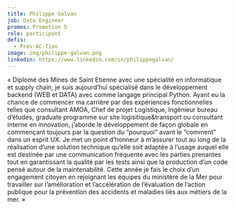 ```yaml
---
title: Philippe Galvan
job: Data Engineer
promos: Promotion 5
role: participant
defis:
  - Prev-AC-Tion
image: img/philippe-galvan.png
linkedin: https://www.linkedin.com/in/philippegalvan/
---
```

« Diplomé des Mines de Saint Etienne avec une spécialité en informatique et supply chain, je suis aujourd’hui spécialisé dans le développement backend (WEB et DATA) avec comme langage principal Python. Ayant eu la chance de commencer ma carrière par des expériences fonctionnelles telles que consultant AMOA, Chef de projet Logistique, Ingénieur bureau d’études, graduate programme sur site logisitique&transport ou consultant interne en innovation, j’aborde le développement de façon globale en commençant toujours par la question du “pourquoi” avant le “comment” dans un esprit UX. Je met un point d’honneur à m’assurer tout au long de la réalisation d’une solution technique qu’elle soit adaptée à l’usage auquel elle est destinée par une communication fréquente avec les parties prenantes tout en garantissant la qualité par les tests ainsi que la production d’un code pensé autour de la maintenabilité. Cette année je fais le choix d’un engagement citoyen en rejoignant les équipes du ministère de la Mer pour travailler sur l’amélioration et l’accélération de l’évaluation de l’action publique pour la prévention des accidents et maladies liés aux métiers de la mer. »
